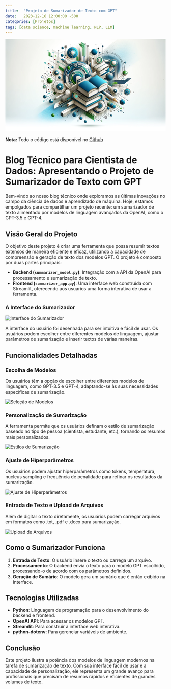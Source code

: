 ```yaml
---
title:  "Projeto de Sumarizador de Texto com GPT"
date:   2023-12-16 12:00:00 -500
categories: [Projetos]
tags: [data science, machine learning, NLP, LLM]
---
```


![png](https://github.com/gallileugenesis/gallileugenesis.github.io/blob/main/post-img/2023-12-16-text-summarization-with-gpt/header_image.png?raw=true)


**Nota:** Todo o código está disponível no [Github](https://github.com/gallileugenesis/text-summarization-with-gpt)


# Blog Técnico para Cientista de Dados: Apresentando o Projeto de Sumarizador de Texto com GPT

Bem-vindo ao nosso blog técnico onde exploramos as últimas inovações no campo da ciência de dados e aprendizado de máquina. Hoje, estamos empolgados para compartilhar um projeto recente: um sumarizador de texto alimentado por modelos de linguagem avançados da OpenAI, como o GPT-3.5 e GPT-4.

## Visão Geral do Projeto

O objetivo deste projeto é criar uma ferramenta que possa resumir textos extensos de maneira eficiente e eficaz, utilizando a capacidade de compreensão e geração de texto dos modelos GPT. O projeto é composto por duas partes principais:

- **Backend (`summarizer_model.py`)**: Integração com a API da OpenAI para processamento e sumarização de texto.
- **Frontend (`summarizer_app.py`)**: Uma interface web construída com Streamlit, oferecendo aos usuários uma forma interativa de usar a ferramenta.

### A Interface do Sumarizador

![Interface do Sumarizador](link_para_imagem_da_interface)

A interface do usuário foi desenhada para ser intuitiva e fácil de usar. Os usuários podem escolher entre diferentes modelos de linguagem, ajustar parâmetros de sumarização e inserir textos de várias maneiras.

## Funcionalidades Detalhadas

### Escolha de Modelos

Os usuários têm a opção de escolher entre diferentes modelos de linguagem, como GPT-3.5 e GPT-4, adaptando-se às suas necessidades específicas de sumarização.

![Seleção de Modelos](link_para_imagem_selecao_modelos)

### Personalização de Sumarização

A ferramenta permite que os usuários definam o estilo de sumarização baseado no tipo de pessoa (cientista, estudante, etc.), tornando os resumos mais personalizados.

![Estilos de Sumarização](link_para_imagem_estilos_sumarizacao)

### Ajuste de Hiperparâmetros

Os usuários podem ajustar hiperparâmetros como tokens, temperatura, nucleus sampling e frequência de penalidade para refinar os resultados da sumarização.

![Ajuste de Hiperparâmetros](link_para_imagem_ajuste_hiperparametros)

### Entrada de Texto e Upload de Arquivos

Além de digitar o texto diretamente, os usuários podem carregar arquivos em formatos como .txt, .pdf e .docx para sumarização.

![Upload de Arquivos](link_para_imagem_upload_arquivos)

## Como o Sumarizador Funciona

1. **Entrada de Texto**: O usuário insere o texto ou carrega um arquivo.
2. **Processamento**: O backend envia o texto para o modelo GPT escolhido, processando-o de acordo com os parâmetros definidos.
3. **Geração de Sumário**: O modelo gera um sumário que é então exibido na interface.

## Tecnologias Utilizadas

- **Python**: Linguagem de programação para o desenvolvimento do backend e frontend.
- **OpenAI API**: Para acessar os modelos GPT.
- **Streamlit**: Para construir a interface web interativa.
- **python-dotenv**: Para gerenciar variáveis de ambiente.

## Conclusão

Este projeto ilustra a potência dos modelos de linguagem modernos na tarefa de sumarização de texto. Com sua interface fácil de usar e a capacidade de personalização, ele representa um grande avanço para profissionais que precisam de resumos rápidos e eficientes de grandes volumes de texto.

